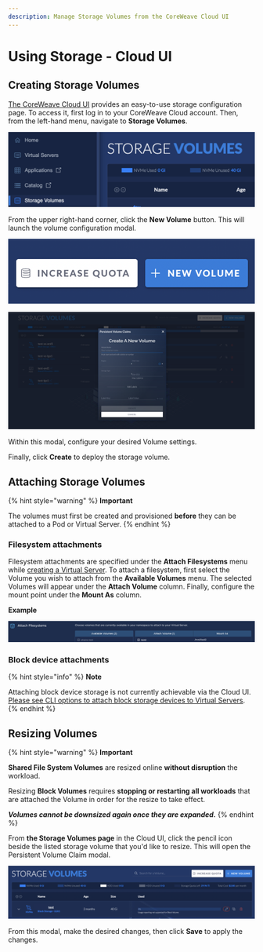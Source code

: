 ```yaml
---
description: Manage Storage Volumes from the CoreWeave Cloud UI
---
```


# Using Storage - Cloud UI

## Creating Storage Volumes

[The CoreWeave Cloud UI](../../../virtual-servers/deployment-methods/coreweave-apps.md) provides an easy-to-use storage configuration page. To access it, first log in to your CoreWeave Cloud account. Then, from the left-hand menu, navigate to **Storage Volumes**.

![The storage volumes link on the left-hand menu of the Cloud UI](<../../.gitbook/assets/image (1) (6).png>)

From the upper right-hand corner, click the **New Volume** button. This will launch the volume configuration modal.

![The New Volume button](<../../.gitbook/assets/image (3) (7).png>)

![The volume configuration modal](<../../.gitbook/assets/image (53) (1).png>)

Within this modal, configure your desired Volume settings.

Finally, click **Create** to deploy the storage volume.

## Attaching Storage Volumes

{% hint style="warning" %}
**Important**

The volumes must first be created and provisioned **before** they can be attached to a Pod or Virtual Server.
{% endhint %}

### Filesystem attachments

Filesystem attachments are specified under the **Attach Filesystems** menu while [creating a Virtual Server](../../../virtual-servers/deployment-methods/). To attach a filesystem, first select the Volume you wish to attach from the **Available Volumes** menu. The selected Volumes will appear under the **Attach Volume** column. Finally, configure the mount point under the **Mount As** column.

**Example**

![The Attach Filesystems menu during Virtual Server creation](<../../.gitbook/assets/image (13) (2).png>)

### **Block device attachments**

{% hint style="info" %}
**Note**

Attaching block device storage is not currently achievable via the Cloud UI. [Please see CLI options to attach block storage devices to Virtual Servers](using-storage-kubectl.md).
{% endhint %}

## **Resizing Volumes**

{% hint style="warning" %}
**Important**

**Shared File System Volumes** are resized online **without disruption** the workload.

Resizing **Block Volumes** requires **stopping or restarting all workloads** that are attached the Volume in order for the resize to take effect.

_**Volumes cannot be downsized again once they are expanded.**_
{% endhint %}

From **the Storage Volumes page** in the Cloud UI, click the pencil icon beside the listed storage volume that you'd like to resize. This will open the Persistent Volume Claim modal.

![The storage volume list, featuring the pencil icon to the right](<../../.gitbook/assets/image (2) (6).png>)

From this modal, make the desired changes, then click **Save** to apply the changes.
